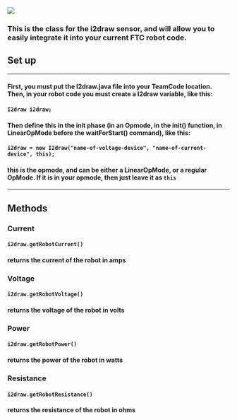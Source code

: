![](http://www.i2draw.com/images/i2drawblue-01.png)
### This is the class for the i2draw sensor, and will allow you to easily integrate it into your current FTC robot code.

## Set up
___

#### First, you must put the I2draw.java file into your TeamCode location. Then, in your robot code you must create a I2draw variable, like this:

#### `I2draw i2draw;`

#### Then define this in the init phase (in an Opmode, in the init() function, in LinearOpMode before the waitForStart() command), like this:

#### `i2draw = new I2draw("name-of-voltage-device", "name-of-current-device", this);`

#### this is the opmode, and can be either a LinearOpMode, or a regular OpMode. If it is in your opmode, then just leave it as `this`

---
## Methods


### Current
#### `i2draw.getRobotCurrent()`
#### returns the current of the robot in amps

### Voltage
#### `i2draw.getRobotVoltage()`
#### returns the voltage of the robot in volts

### Power
#### `i2draw.getRobotPower()`
#### returns the power of the robot in watts

### Resistance
#### `i2draw.getRobotResistance()`
#### returns the resistance of the robot in ohms
